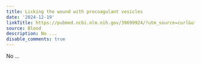 ```yaml
---
title: Licking the wound with procoagulant vesicles
date: '2024-12-19'
linkTitle: https://pubmed.ncbi.nlm.nih.gov/39699924/?utm_source=curl&utm_medium=rss&utm_campaign=journals&utm_content=7603509&fc=None&ff=20241220170923&v=2.18.0.post9+e462414
source: Blood
description: No ...
disable_comments: true
---
```

No ...